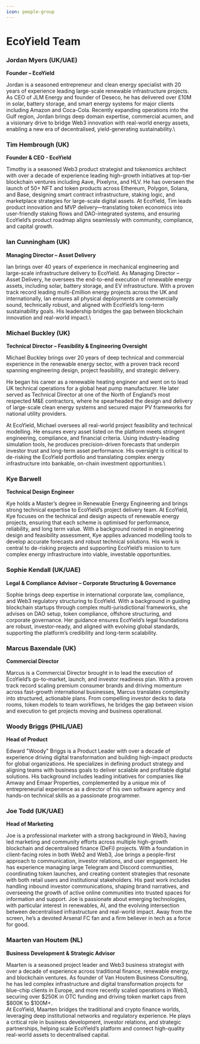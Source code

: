 ```yaml
---
icon: people-group
---
```


# EcoYield Team

### Jordan Myers (UK/UAE)

**Founder – EcoYield**

Jordan is a seasoned entrepreneur and clean energy specialist with 20 years of experience leading large-scale renewable infrastructure projects. As CEO of JLM Energy and founder of Deseco, he has delivered over £10M in solar, battery storage, and smart energy systems for major clients including Amazon and Coca-Cola. Recently expanding operations into the Gulf region, Jordan brings deep domain expertise, commercial acumen, and a visionary drive to bridge Web3 innovation with real-world energy assets, enabling a new era of decentralised, yield-generating sustainability.\


### Tim Hembrough (UK)

**Founder & CEO - EcoYield**

Timothy is a seasoned Web3 product strategist and tokenomics architect with over a decade of experience leading high-growth initiatives at top-tier blockchain ventures including Aave, Pixelynx, and HLV. He has overseen the launch of 50+ NFT and token products across Ethereum, Polygon, Solana, and Base, designing smart contract infrastructure, staking logic, and marketplace strategies for large-scale digital assets. At EcoYield, Tim leads product innovation and MVP delivery—translating token economics into user-friendly staking flows and DAO-integrated systems, and ensuring EcoYield’s product roadmap aligns seamlessly with community, compliance, and capital growth.



### Ian Cunningham (UK)

**Managing Director – Asset Delivery**

Ian brings over 40 years of experience in mechanical engineering and large-scale infrastructure delivery to EcoYield. As Managing Director – Asset Delivery, he oversees the end-to-end execution of renewable energy assets, including solar, battery storage, and EV infrastructure. With a proven track record leading multi-£million energy projects across the UK and internationally, Ian ensures all physical deployments are commercially sound, technically robust, and aligned with EcoYield’s long-term sustainability goals. His leadership bridges the gap between blockchain innovation and real-world impact.\


### Michael Buckley (UK)

**Technical Director – Feasibility & Engineering Oversight**

Michael Buckley brings over 20 years of deep technical and commercial experience in the renewable energy sector, with a proven track record spanning engineering design, project feasibility, and strategic delivery.

He began his career as a renewable heating engineer and went on to lead UK technical operations for a global heat pump manufacturer. He later served as Technical Director at one of the North of England’s most respected M\&E contractors, where he spearheaded the design and delivery of large-scale clean energy systems and secured major PV frameworks for national utility providers.

At EcoYield, Michael oversees all real-world project feasibility and technical modelling. He ensures every asset listed on the platform meets stringent engineering, compliance, and financial criteria. Using industry-leading simulation tools, he produces precision-driven forecasts that underpin investor trust and long-term asset performance. His oversight is critical to de-risking the EcoYield portfolio and translating complex energy infrastructure into bankable, on-chain investment opportunities.\


### Kye Barwell

**Technical Design Engineer**

Kye holds a Master’s degree in Renewable Energy Engineering and brings strong technical expertise to EcoYield’s project delivery team. At EcoYield, Kye focuses on the technical and design aspects of renewable energy projects, ensuring that each scheme is optimised for performance, reliability, and long term value. With a background rooted in engineering design and feasibility assessment, Kye applies advanced modelling tools to develop accurate forecasts and robust technical solutions. His work is central to de-risking projects and supporting EcoYield’s mission to turn complex energy infrastructure into viable, investable opportunities.



### Sophie Kendall (UK/UAE)&#x20;

**Legal & Compliance Advisor – Corporate Structuring & Governance**

Sophie brings deep expertise in international corporate law, compliance, and Web3 regulatory structuring to EcoYield. With a background in guiding blockchain startups through complex multi-jurisdictional frameworks, she advises on DAO setup, token compliance, offshore structuring, and corporate governance. Her guidance ensures EcoYield’s legal foundations are robust, investor-ready, and aligned with evolving global standards, supporting the platform’s credibility and long-term scalability.



### Marcus Baxendale (UK)

**Commercial Director**

Marcus is a Commercial Director brought in to lead the execution of EcoYield’s go-to-market, launch, and investor readiness plan. With a proven track record scaling premium consumer brands and driving momentum across fast-growth international businesses, Marcus translates complexity into structured, actionable plans. From compelling investor decks to data rooms, token models to team workflows, he bridges the gap between vision and execution to get projects moving and business operational.



### Woody Briggs (PHIL/UAE)

**Head of Product**

Edward "Woody" Briggs is a Product Leader with over a decade of experience driving digital transformation and building high-impact products for global organizations. He specializes in defining product strategy and aligning teams with business goals to deliver scalable and profitable digital solutions. His background includes leading initiatives for companies like Amway and Emaar Properties, complemented by a unique mix of entrepreneurial experience as a director of his own software agency and hands-on technical skills as a passionate programmer.



### Joe Todd (UK/UAE)

**Head of Marketing**

Joe is a professional marketer with a strong background in Web3, having led marketing and community efforts across multiple high-growth blockchain and decentralised finance (DeFi) projects. With a foundation in client-facing roles in both Web2 and Web3, Joe brings a people-first approach to communication, investor relations, and user engagement. He has experience managing large Telegram and Discord communities, coordinating token launches, and creating content strategies that resonate with both retail users and institutional stakeholders. His past work includes handling inbound investor communications, shaping brand narratives, and overseeing the growth of active online communities into trusted spaces for information and support. Joe is passionate about emerging technologies, with particular interest in renewables, AI, and the evolving intersection between decentralised infrastructure and real-world impact. Away from the screen, he’s a devoted Arsenal FC fan and a firm believer in tech as a force for good.



### Maarten van Houtem (NL)

**Business Development & Strategic Advisor**

Maarten is a seasoned project leader and Web3 business strategist with over a decade of experience across traditional finance, renewable energy, and blockchain ventures. As founder of Van Houtem Business Consulting, he has led complex infrastructure and digital transformation projects for blue-chip clients in Europe, and more recently scaled operations in Web3, securing over $250K in OTC funding and driving token market caps from $800K to $100M+.\
At EcoYield, Maarten bridges the traditional and crypto finance worlds, leveraging deep institutional networks and regulatory experience. He plays a critical role in business development, investor relations, and strategic partnerships, helping scale EcoYield’s platform and connect high-quality real-world assets to decentralised capital.

